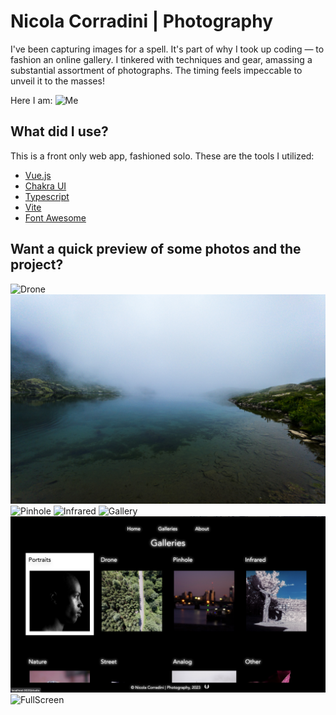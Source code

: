# Nicola Corradini | Photography

I've been capturing images for a spell. It's part of why I took up coding — to fashion an online gallery. I tinkered with techniques and gear, amassing a substantial assortment of photographs. The timing feels impeccable to unveil it to the masses!

Here I am:
![Me](./src/assets/DJI_0970.jpg)

## What did I use?

This is a front only web app, fashioned solo. These are the tools I utilized:

- [Vue.js](https://vuejs.org)
- [Chakra UI](https://chakra-ui.com)
- [Typescript](https://www.typescriptlang.org)
- [Vite](https://vitejs.dev)
- [Font Awesome](https://fontawesome.com)

## Want a quick preview of some photos and the project?

![Drone](./src/assets/preview/preview2.jpg)
![Mountain](./src/assets/nature/nature12.jpg)
![Pinhole](./src/assets/pinhole/pinhole10.jpg)
![Infrared](./src/assets/infrared/infrared05.jpg)
![Gallery](./public/Screenshotgallery.png)
![Galleries](./public/Screenshotgalleries.png)
![FullScreen](./public/Screenshotfullscreen.png)